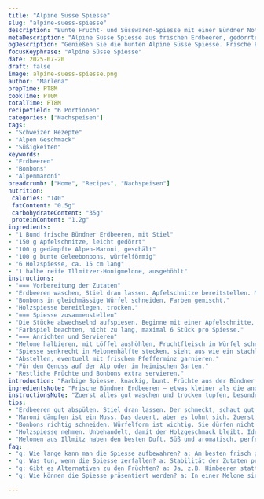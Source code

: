```yaml
---
title: "Alpine Süsse Spiesse"
slug: "alpine-suess-spiesse"
description: "Bunte Frucht- und Süsswaren-Spiesse mit einer Bündner Note. Frische Stucki-Erdbeeren, gedörrte Apfelschnitze, weiche Alpen-Maroni und farbige Geleebonbons. Auf Holzspiessen angerichtet und in einem ausgehöhlten Honig-melonenschnitz platziert. Kunterbunte Bündel, spielerisch, fast wie ein Gipfeltreffen von Süss und Frucht, frisch und herb zugleich."
metaDescription: "Alpine Süsse Spiesse aus frischen Erdbeeren, gedörrten Apfelschnitzen und bunten Geleebonbons. Einfach und frisch, ideal fürs Alpenpicknick oder Berghütte"
ogDescription: "Genießen Sie die bunten Alpine Süsse Spiesse. Frische Erdbeeren, nussige Maroni und farbige Geleebonbons ergeben einen leckeren Bergsnack"
focusKeyphrase: "Alpine Süsse Spiesse"
date: 2025-07-20
draft: false
image: alpine-suess-spiesse.png
author: "Marlena"
prepTime: PT8M
cookTime: PT0M
totalTime: PT8M
recipeYield: "6 Portionen"
categories: ["Nachspeisen"]
tags:
- "Schweizer Rezepte"
- "Alpen Geschmack"
- "Süßigkeiten"
keywords:
- "Erdbeeren"
- "Bonbons"
- "Alpenmaroni"
breadcrumb: ["Home", "Recipes", "Nachspeisen"]
nutrition: 
 calories: "140"
 fatContent: "0.5g"
 carbohydrateContent: "35g"
 proteinContent: "1.2g"
ingredients:
- "1 Bund frische Bündner Erdbeeren, mit Stiel"
- "150 g Apfelschnitze, leicht gedörrt"
- "100 g gedämpfte Alpen-Maroni, geschält"
- "100 g bunte Geleebonbons, würfelförmig"
- "6 Holzspiesse, ca. 15 cm lang"
- "1 halbe reife Illmitzer-Honigmelone, ausgehöhlt"
instructions:
- "=== Vorbereitung der Zutaten"
- "Erdbeeren waschen, Stiel dran lassen. Apfelschnitze bereitstellen. Maroni dämpfen, pellen."
- "Bonbons in gleichmässige Würfel schneiden, Farben gemischt."
- "Holzspiesse bereitlegen, trocken."
- "=== Spiesse zusammenstellen"
- "Die Stücke abwechselnd aufspiesen. Beginne mit einer Apfelschnitte, dann Erdbeere, Gefolgt von Maroni und einem Bonbon. Formen variieren, mal zwei Bonbons am Stück, mal zwei Erdbeeren hinten."
- "Farbspiel beachten, nicht zu lang, maximal 6 Stück pro Spiesse."
- "=== Anrichten und Servieren"
- "Melone halbieren, mit Löffel aushöhlen, Fruchtfleisch in Würfel schneiden für späteren Genuss."
- "Spiesse senkrecht in Melonenhälfte stecken, sieht aus wie ein stachliger Alpenporc."
- "Abstellen, eventuell mit frischem Pfefferminz garnieren."
- "Für den Genuss auf der Alp oder im heimischen Garten."
- "Restliche Früchte und Bonbons extra servieren."
introduction: "Farbige Spiesse, knackig, bunt. Früchte aus der Bündner Herrlichkeit treffen süsse Geleebonbons, ein Mix wie er besser kaum zum Alpenpicknick passt. Ohne Milch und Ei, lactosefrei und glutenfrei, ein echter Berggenuss. Kurz gemacht, keine Hitze, nur Arbeit mit den Händen, Holzstab in die Hand. Süsse und Frische, die im Mund zerplatzen wie die ersten Frühlingsblumen am Furkapass. Kein Schnickschnack, kein Ofen. Nur Wald, Berg, Sonne. Wunderbar zum Teilen unter Freunden nach einer Schlitteltour oder am Feuer im Berghüttli. "
ingredientsNote: "Frische Bündner Erdbeeren – etwas kleiner als die andern, aber sehr aromatisch. Gedörrte Apfelschnitze bringen die herbere Note, machen Spiesse weniger süss. Alpen-Maroni gedämpft, weich und nussig, als Gegenpol zu den weichen Gelee-Bonbons. Die Holzspiesse möglichst von der lokalen Forstwirtschaft, unbehandelt. Honigmelone aus Illmitz gibt süssen Kontrast, ihr Duft passt wunderbar in die herbstliche Alpenstimmung. Alles möglichst frisch, keine Gläser oder Dosen, weil der Charakter sonst leidet. Bonbons sollten nicht übermässig süss sein, am besten sortierte Farben, für’s Auge und die Zunge. "
instructionsNote: "Zuerst alles gut waschen und trocken tupfen, besonders Erdbeeren. Maroni dämpfen bis sie weich sind, dann mit warmen Händen die Haut lösen, sonst wird es zu zäh. Apfelschnitze dürfen nicht zu weich sein, eher leicht mürbe, damit die Spiesse stabil bleiben. Bonbons in einheitliche Würfel schneiden, sonst zerplatzen sie beim Stechen. Beim Aufspiessen auf Ausgewogenheit achten, nicht zu viele gleiche Stücke nacheinander. Die Melone in einer Schüssel aushöhlen, Kernen entfernen, Fruchtfleisch ausschaben und kühl stellen. Spiesse senkrecht in Melone stecken – nicht zu tief, damit sie stabil stehen. Kühle Lagerung vor dem Servieren ist empfehlenswert, besonders an warmen Sommertagen in der Alp. "
tips:
- "Erdbeeren gut abspülen. Stiel dran lassen. Der schmeckt, schaut gut aus. Lass sie trocken. Zu viel Wasser macht die Spiesse rutschig. Apfelschnitze bereit haben. Gedörrt, aber nicht zu weich."
- "Maroni dämpfen ist ein Muss. Das dauert, aber es lohnt sich. Zuerst 30 Minuten dämpfen. Achtung beim Pellen, mach’s warm, dann geht’s leichter. Genau auf Weichheit achten."
- "Bonbons richtig schneiden. Würfelform ist wichtig. Sie dürfen nicht zu fest sein, damit man sie gut anspießen kann. Achte auch auf die Farben. Bunte Mischung macht Freude."
- "Holzspiesse nehmen. Unbehandelt, damit der Holzgeschmack bleibt. Ideal sind etwa 15 cm, stabil, aber auch leicht. Kontrolle über die Stücke am Spieß ist wichtig. Nicht zu viele gleiche Stücke."
- "Melonen aus Illmitz haben den besten Duft. Süß und aromatisch, perfekt für diesen Snack. Beim Ausstechen nicht zu tief, damit die Spiesse gut stehen können. Kühlstellen vor dem Servieren."
faq:
- "q: Wie lange kann man die Spiesse aufbewahren? a: Am besten frisch genießen. Geschnittene Früchte verlieren schnell Aroma."
- "q: Was tun, wenn die Spiesse zerfallen? a: Stabilität der Zutaten prüfen. Zu weich pellen oder schneiden?"
- "q: Gibt es Alternativen zu den Früchten? a: Ja, z.B. Himbeeren statt Erdbeeren. Andere Bonbons verwenden, auch getrocknete Früchte sind gut."
- "q: Wie können die Spiesse präsentiert werden? a: In einer Melone sind sie toll. Auch auf Holzplatten kommt gut. Kühlung bleibt wichtig für die Frische."

---
```

